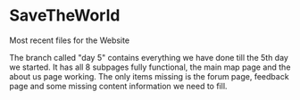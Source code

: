 # SaveTheWorld
Most recent files for the Website

The branch called "day 5" contains everything we have done till the 5th day we started. It has all 8 subpages fully functional, the main map page and the about us page working.
The only items missing is the forum page, feedback page and some missing content information we need to fill.
